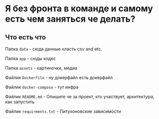 # Я без фронта в команде и самому есть чем заняться че делать?

## Что есть что

Папка `data` - сюда данные класть csv and etc.

Папка `app` - сюды кодес

Папка `assets` - картиночки, медиа

Файлик `Dockerfile` - ну докерфайл есть докерфайл

Файлик `docker-compose` - тут инфра

Файлик `README.md` - Опишите че за проект, кто участвует, архитектура, как запустить 

Файлик `requirments.txt` - Питухоновские зависимости 